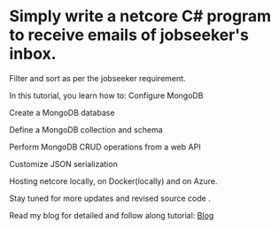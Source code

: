 # Simply write a netcore C# program to receive emails of jobseeker's inbox.

Filter and sort as per the jobseeker requirement.

In this tutorial, you learn how to:
Configure MongoDB

Create a MongoDB database

Define a MongoDB collection and schema

Perform MongoDB CRUD operations from a web API

Customize JSON serialization

Hosting netcore locally, on Docker(locally) and on Azure.

Stay tuned for more updates and revised source code .

Read my blog for detailed and follow along tutorial: [Blog](https://sreekanthspillai.wordpress.com/2022/08/09/learn-net-core/)
